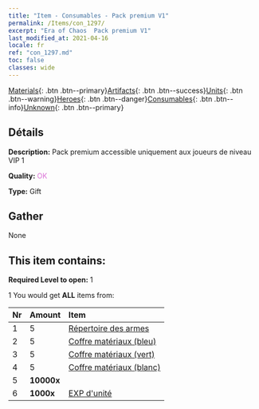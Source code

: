 ```yaml
---
title: "Item - Consumables - Pack premium V1"
permalink: /Items/con_1297/
excerpt: "Era of Chaos  Pack premium V1"
last_modified_at: 2021-04-16
locale: fr
ref: "con_1297.md"
toc: false
classes: wide
---
```

 [Materials](/fr/Items/){: .btn .btn--primary}[Artifacts](/fr/Items/Artifacts/){: .btn .btn--success}[Units](/fr/Items/Units/){: .btn .btn--warning}[Heroes](/fr/Items/Heroes/){: .btn .btn--danger}[Consumables](/fr/Items/Consumables/){: .btn .btn--info}[Unknown](/fr/Items/Unknown/){: .btn .btn--primary}

## Détails
 **Description:** Pack premium accessible uniquement aux joueurs de niveau VIP 1

 **Quality:** <span style="color: #DA70D6">OK</span>

 **Type:** Gift

## Gather

  None

## This item contains:

 **Required Level to open:** 1

 1 You would get **ALL** items  from:

  | Nr | Amount |     Item    |
  |:---|:-------|:------------|
  | 1 | 5 | [Répertoire des armes](/fr/Items/mat_18/) |  | 
  | 2 | 5 | [Coffre matériaux (bleu)](/fr/Items/con_1256/) |  | 
  | 3 | 5 | [Coffre matériaux (vert)](/fr/Items/con_1255/) |  | 
  | 4 | 5 | [Coffre matériaux (blanc)](/fr/Items/con_1254/) |  | 
  | 5 |  **10000x** | <i class="fas fa-coins"/> |  | 
  | 6 |  **1000x** | [EXP d'unité](/fr/Items/con_902/) |  | 
